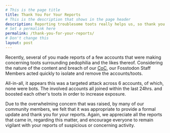 ```yaml
---
# This is the page title
title: Thank You For Your Reports
# This is the description that shows in the page header
description: Reporting troublesome toots really helps us, so thank you.
# Set a permalink here
permalink: /thank-you-for-your-reports/
# Don't change this
layout: post
---
```


Recently, several of you made reports of a few accounts that were making concerning toots surrounding pedophilia and the likes thereof. Considering the nature of the content and breach of our [CoC](/coc), our Fosstodon Staff Members acted quickly to isolate and remove the accounts/toots.<!--more-->

All-in-all, it appears this was a targeted attack across 6 accounts, of which, none were bots. The involved accounts all joined within the last 24hrs. and boosted each other's toots in order to increase exposure.

Due to the overwhelming concern that was raised, by many of our community members, we felt that it was appropriate to provide a formal update and thank you for your reports. Again, we appreciate all the reports that came in, regarding this matter, and encourage everyone to remain vigilant with your reports of suspicious or concerning activity.
